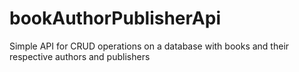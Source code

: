 # bookAuthorPublisherApi

Simple API for CRUD operations on a database with books and their respective authors and publishers

